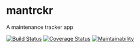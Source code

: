 # mantrckr
A maintenance tracker app

[![Build Status](https://travis-ci.org/akhilome/mantrckr.svg?branch=feature)](https://travis-ci.org/akhilome/mantrckr) [![Coverage Status](https://coveralls.io/repos/github/akhilome/mantrckr/badge.svg?branch=feature)](https://coveralls.io/github/akhilome/mantrckr?branch=feature)  [![Maintainability](https://api.codeclimate.com/v1/badges/a99a88d28ad37a79dbf6/maintainability)](https://codeclimate.com/github/codeclimate/codeclimate/maintainability)